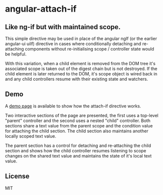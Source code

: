 angular-attach-if
=================

## Like ng-if but with maintained scope.

This simple directive may be used in place of the angular ngIf (or the earlier angular-ui uiIf) directive in cases where
conditionally detaching and re-attaching components without re-initialising scope / controller state would be helpful.

With this variation, when a child element is removed from the DOM tree it's associated scope is taken out of the digest
chain but is not destroyed. If the child element is later returned to the DOM, it's scope object is wired back in and
any child controllers resume with their existing state and watchers.


## Demo
A [demo page](https://rawgithub.com/Sparks-Creative-Limited/angular-attach-if/master/demo.html) is available to show how
 the attach-if directive works.

Two interactive sections of the page are presented, the first uses a top-level "parent" controller and the second uses
a nested "child" controller. Both sections share a text value from the parent scope and the condition value for
attaching the child section. The child section also maintains another locally scoped text value.

The parent section has a control for detaching and re-attaching the child section and shows how the child controller
resumes listening to scope changes on the shared text value and maintains the state of it's local text value.


## License
MIT
